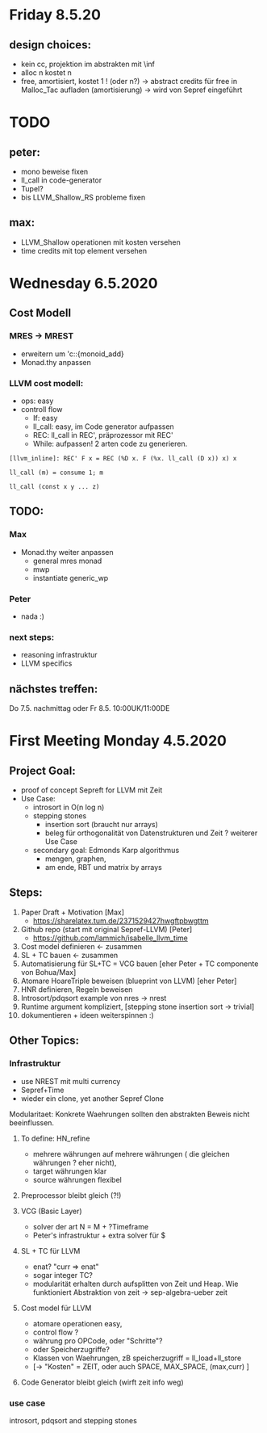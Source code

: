 # Friday 8.5.20

## design choices:
    
  - kein cc, projektion im abstrakten mit \inf
  - alloc n kostet n
  - free, amortisiert, kostet 1 ! (oder n?)
  -> abstract credits für free in Malloc_Tac aufladen (amortisierung) 
  -> wird von Sepref eingeführt
    
    
# TODO
    
## peter:
  - mono beweise fixen
  - ll_call in code-generator
  - Tupel?
  - bis LLVM_Shallow_RS probleme fixen
    
## max:
  - LLVM_Shallow operationen mit kosten versehen
  - time credits mit top element versehen


# Wednesday 6.5.2020

## Cost Modell

### MRES -> MREST
- erweitern um 'c::{monoid_add}
- Monad.thy anpassen

### LLVM cost modell:
- ops: easy
- controll flow
  - If: easy
  - ll_call: easy, im Code generator aufpassen
  - REC: ll_call in REC', präprozessor mit REC'
  - While: aufpassen! 2 arten code zu generieren.

```
[llvm_inline]: REC' F x = REC (%D x. F (%x. ll_call (D x)) x) x

ll_call (m) = consume 1; m

ll_call (const x y ... z)
```

## TODO:
  
### Max
- Monad.thy weiter anpassen
  - general mres monad
  - mwp 
  - instantiate generic_wp

### Peter
- nada :)

### next steps:
- reasoning infrastruktur
- LLVM specifics

## nächstes treffen:
Do 7.5. nachmittag oder Fr 8.5. 10:00UK/11:00DE

# First Meeting Monday 4.5.2020

## Project Goal:
- proof of concept Sepreft for LLVM mit Zeit
- Use Case: 
  - introsort in O(n log n)
  - stepping stones
    - insertion sort (braucht nur arrays)
    - beleg für orthogonalität von Datenstrukturen und Zeit ? weiterer Use Case
  - secondary goal: Edmonds Karp algorithmus
    - mengen, graphen, 
    - am ende, RBT und matrix by arrays
    
## Steps:
1. Paper Draft + Motivation [Max]
    - https://sharelatex.tum.de/2371529427hwgftpbwgttm
1. Github repo  (start mit original Sepref-LLVM) [Peter]
    - https://github.com/lammich/isabelle_llvm_time
1. Cost model definieren <- zusammen
1. SL + TC bauen <- zusammen
1. Automatisierung für SL+TC = VCG bauen [eher Peter + TC componente von Bohua/Max]
1. Atomare HoareTriple beweisen (blueprint von LLVM) [eher Peter]
1. HNR definieren, Regeln beweisen
1. Introsort/pdqsort example von nres -> nrest
1. Runtime argument kompliziert, [stepping stone insertion sort -> trivial]
1. dokumentieren + ideen weiterspinnen :)
    
    
## Other Topics:
    
### Infrastruktur
  - use NREST mit multi currency    
  - Sepref+Time
  - wieder ein clone, yet another Sepref Clone

Modularitaet: Konkrete Waehrungen sollten den abstrakten Beweis nicht beeinflussen.
 
1. To define: HN_refine
    - mehrere währungen auf mehrere währungen ( die gleichen währungen ? eher nicht),
    - target währungen klar
    - source währungen flexibel 
 
1. Preprocessor bleibt gleich (?!)
 
1. VCG (Basic Layer)
    - solver der art N = M + ?Timeframe
    - Peter's infrastruktur + extra solver für $       
         
1. SL + TC für LLVM
    - enat? "curr => enat"
    - sogar integer TC?
    - modularität erhalten durch aufsplitten von Zeit und Heap. Wie funktioniert Abstraktion von zeit -> sep-algebra-ueber zeit
    
1. Cost model für LLVM
    - atomare operationen easy,
    - control flow ?
    - währung pro OPCode, oder "Schritte"?
    - oder Speicherzugriffe? 
    - Klassen von Waehrungen, zB speicherzugriff = ll_load+ll_store
    - [-> "Kosten" = ZEIT, oder auch SPACE,  MAX_SPACE, (max,curr) ]
  
1. Code Generator bleibt gleich (wirft zeit info weg)
    
### use case
   
introsort, pdqsort and stepping stones
